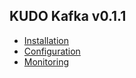 ## KUDO Kafka v0.1.1

- [Installation](./installation.md)
- [Configuration](./configuration.md)
- [Monitoring](./monitoring.md)

